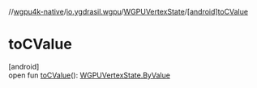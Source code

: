 //[wgpu4k-native](../../../index.md)/[io.ygdrasil.wgpu](../index.md)/[WGPUVertexState](index.md)/[[android]toCValue]([android]to-c-value.md)

# toCValue

[android]\
open fun [toCValue]([android]to-c-value.md)(): [WGPUVertexState.ByValue](../../io.ygdrasil.wgpu.android/-w-g-p-u-vertex-state/-by-value/index.md)